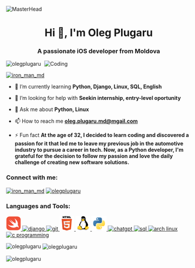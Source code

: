 

![MasterHead](https://media.licdn.com/dms/image/D4D16AQElveXBuOxHCw/profile-displaybackgroundimage-shrink_350_1400/0/1683365626212?e=1688601600&v=beta&t=GdAKgK8P5UH8zTyRFX1eXb58X_dit2B4GB3JihfHVH8)
<h1 align="center">Hi 👋, I'm Oleg Plugaru</h1>
<h3 align="center">A passionate iOS developer from Moldova</h3>

<img align="right" alt="Coding" width="400" src="https://media0.giphy.com/media/26tn33aiTi1jkl6H6/giphy.gif?cid=6c09b9521ea2600288b5785d497dae1b70e65ae5f47aac0d&rid=giphy.gif&ct=g">


<p align="left"> <img src="https://komarev.com/ghpvc/?username=olegplugaru&label=Profile%20views&color=0e75b6&style=flat" alt="olegplugaru" /> </p>

<p align="left"> <a href="https://twitter.com/iron_man_md" target="blank"><img src="https://img.shields.io/twitter/follow/iron_man_md?logo=twitter&style=for-the-badge" alt="iron_man_md" /></a> </p>

- 🌱 I’m currently learning **Python, Django, Linux, SQL, English**

- 🤝 I’m looking for help with **Seekin internship, entry-level oportunity**

- 💬 Ask me about **Python, Linux**

- 📫 How to reach me **oleg.plugaru.md@mgail.com**

- ⚡ Fun fact **At the age of 32, I decided to learn coding and discovered a passion for it that led me to leave my previous job in the automotive industry to pursue a career in tech. Now, as a Python developer, I'm grateful for the decision to follow my passion and love the daily challenge of creating new software solutions.**

<h3 align="left">Connect with me:</h3>
<p align="left">
<a href="https://twitter.com/iron_man_md" target="blank"><img align="center" src="https://raw.githubusercontent.com/rahuldkjain/github-profile-readme-generator/master/src/images/icons/Social/twitter.svg" alt="iron_man_md" height="30" width="40" /></a>
<a href="https://linkedin.com/in/olegplugaru" target="blank"><img align="center" src="https://raw.githubusercontent.com/rahuldkjain/github-profile-readme-generator/master/src/images/icons/Social/linked-in-alt.svg" alt="olegplugaru" height="30" width="40" /></a>
</p>

<h3 align="left">Languages and Tools:</h3>
<p align="left">
  <a href="https://developer.apple.com/swift/" target="_blank" rel="noreferrer">
    <img src="https://raw.githubusercontent.com/devicons/devicon/master/icons/swift/swift-original.svg" alt="swift" width="40" height="40"/>
  </a>
  <a href="https://www.djangoproject.com/" target="_blank" rel="noreferrer">
    <img src="https://cdn.worldvectorlogo.com/logos/django.svg" alt="django" width="40" height="40"/>
  </a>
  <a href="https://git-scm.com/" target="_blank" rel="noreferrer">
    <img src="https://www.vectorlogo.zone/logos/git-scm/git-scm-icon.svg" alt="git" width="40" height="40"/>
  </a>
  <a href="https://www.w3.org/html/" target="_blank" rel="noreferrer">
    <img src="https://raw.githubusercontent.com/devicons/devicon/master/icons/html5/html5-original-wordmark.svg" alt="html5" width="40" height="40"/>
  </a>
  <a href="https://www.linux.org/" target="_blank" rel="noreferrer">
    <img src="https://raw.githubusercontent.com/devicons/devicon/master/icons/linux/linux-original.svg" alt="linux" width="40" height="40"/>
  </a>
  <a href="https://www.python.org" target="_blank" rel="noreferrer">
    <img src="https://raw.githubusercontent.com/devicons/devicon/master/icons/python/python-original.svg" alt="python" width="40" height="40"/>
  </a>
  
  <a href="https://openai.com/blog/chatgpt-2-code/" target="_blank" rel="noreferrer">
    <img src="https://img.icons8.com/nolan/64/chatgpt.png" alt="chatgpt" width="40" height="40"/>
  </a>
  <a href="https://www.sql.org" target="_blank" rel="noreferrer">
    <img src="https://img.icons8.com/external-soft-fill-juicy-fish/60/null/external-sql-coding-and-development-soft-fill-soft-fill-juicy-fish.png" alt="sql" width="40" height="40"/>
  </a>
  <a href="https://www.archlinux.org" target="_blank" rel="noreferrer">
    <img src="https://upload.wikimedia.org/wikipedia/commons/a/a5/Archlinux-icon-crystal-64.svg" alt="arch linux" width="40" height="40"/>
  </a>
  <a href="https://en.wikipedia.org/wiki/C_(programming_language)" target="_blank" rel="noreferrer">
    <img src="https://upload.wikimedia.org/wikipedia/commons/1/18/C_Programming_Language.svg" alt="c programming" width="40" height="40"/>
  </a>

</p>


<p><img align="left" src="https://github-readme-stats.vercel.app/api/top-langs?username=olegplugaru&show_icons=true&locale=en&layout=compact" alt="olegplugaru" /></p>

<p>&nbsp;<img align="center" src="https://github-readme-stats.vercel.app/api?username=olegplugaru&show_icons=true&locale=en" alt="olegplugaru" /></p>

<p><img align="center" src="https://github-readme-streak-stats.herokuapp.com/?user=olegplugaru&" alt="olegplugaru" /></p>

